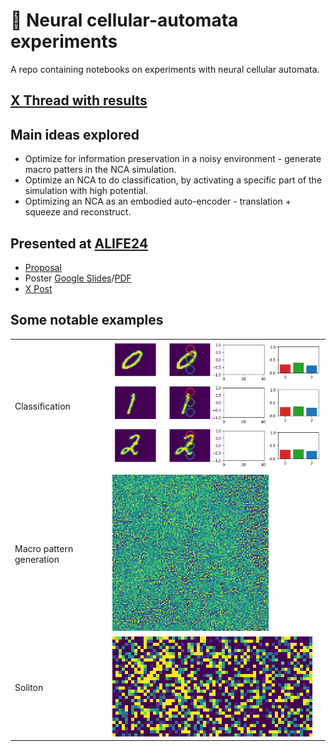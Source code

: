 # 🦠 Neural cellular-automata experiments

A repo containing notebooks on experiments with neural cellular automata.

## [X Thread with results](https://x.com/ilzhechev/status/1844044270099223021)

## Main ideas explored

- Optimize for information preservation in a noisy environment - generate macro patters in the NCA simulation.
- Optimize an NCA to do classification, by activating a specific part of the simulation with high potential.
- Optimizing an NCA as an embodied auto-encoder - translation + squeeze and reconstruct.

## Presented at [ALIFE24](https://2024.alife.org/detailed_program.html#postersday2)

- [Proposal](https://drive.google.com/file/d/1icH9ipHgzvZdS5OCtZnvEX_1Gg2Wud2n/view?usp=sharing)
- Poster [Google Slides](https://docs.google.com/presentation/d/1VtJ9-sqPK2_n1cC9SwA2SxAglqs_vTcBzSmWKe2UQaQ/edit?usp=sharing)/[PDF](https://drive.google.com/file/d/1K5fgQdyepRU7mOHOCo6W4qZKD5VS2HQJ/view?usp=sharing)
- [X Post](https://x.com/ilzhechev/status/1816725317576241177)

## Some notable examples

<table>
  <tr>
    <td>Classification</td>
    <td><img src="./assets/cls-vis.gif" style="width: 500px" /></td>
  </tr>
  <tr>
    <td>Macro pattern generation</td>
    <td><img src="./assets/noise-bottleneck-optim.gif"style="width: 250px" /></td>
  </tr>
  <tr>
    <td>Soliton</td>
    <td><img src="./assets/soliton.gif" /></td>
  </tr>
</table>

